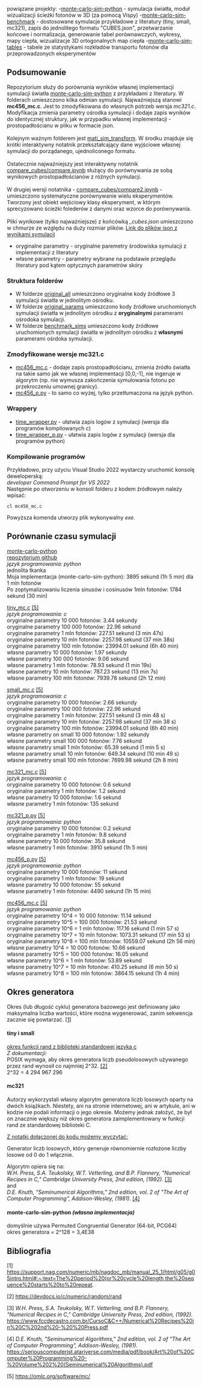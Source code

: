 powiązane projekty:
-[monte-carlo-sim-python](https://github.com/Mateuszq28/monte-carlo-sim-python) - symulacja światła, moduł wizualizacji ścieżki fotonów w 3D (za pomocą Vispy)
-[monte-carlo-sim-benchmark](https://github.com/Mateuszq28/monte-carlo-sim-benchmark) - dostosowane symulacje przykładowe z literatury (tiny, small, mc321), zapis do jednolitego formatu "CUBES.json", przetwarzanie końcowe i normalizacja, generowanie tabel porównawczych, wykresy, mapy ciepła, wizualizacje 3D ortogonalnych map ciepła
-[monte-carlo-sim-tables](https://github.com/Mateuszq28/monte-carlo-sim-tables) - tabele ze statystykami rozkładów transportu fotonów dla przeprowadzonych eksperymentów

## Podsumowanie

Repozytorium służy do porównania wyników własnej implementacji symulacji światła [monte-carlo-sim-python](https://github.com/Mateuszq28/monte-carlo-sim-python) z przykładami z literatury. W folderach umieszczono kilka odmian symulacji. Najważniejszą stanowi **mc456_mc.c**. Jest to zmodyfikowana do własnych potrzeb wersja *mc321.c*. Modyfikacja zmienia parametry ośrodka symulacji i dodaje zapis wyników do identycznej struktury, jak w przypadku własnej implementacji - prostopadłościanu w pliku w formacie json.\
\
Kolejnym ważnym folderem jest [mati_sim_transform](mati_sim_transform). W środku znajduje się krótki interaktywny notatnik przekształcający dane wyjściowe własnej symulacji do porządanego, ujednoliconego formatu.\
\
Ostatecznie najważniejszy jest interaktywny notatnik [compare_cubes/compare.ipynb](compare_cubes/compare.ipynb) służący do porównywania ze sobą wynikowych prostopadłościanów z różnych symulacji.\
\
W drugiej wersji notatnika - [compare_cubes/compare2.ipynb](compare_cubes/compare2.ipynb) - umieszczono systematyczne porównywanie wielu eksperymentów. Tworzony jest obiekt wejściowy klasy eksperyment, w którym sprecyzowano ścieżki folederów z danymi oraz wzorce do porównywania. \
\
Pliki wynikowe (tylko najważniejsze) z końcówką *_cubes.json* umieszczono w chmurze ze względu na duży rozmiar plików.
[Link do plików json z wynikami symulacji](https://1drv.ms/f/c/7871da7edeb06dcc/Ei70d6guE4lBgMsf6FgGbJsBUcYmqrgZFZZxBHvQeMgqBQ)

- oryginalne parametry - oryginalne paremetry środowiska symulacji z implementacji z literatury
- własne parametry - parametry wybrane na podstawie przeglądu literatury pod kątem optycznych parametrów skóry

### Struktura folderów

- W folderze [original_all](original_all) umieszczono oryginalne kody źródłowe 3 symulacji światła w jednolitym ośrodku.
- W folderze [original_params](original_params) umieszczono kody źródłowe uruchomionych symulacji światła w jednolitym ośrodku z **oryginalnymi** paramerami ośrodoka symulacji. 
- W folderze [benchmark_sims](benchmark_sims) umieszczono kody źródłowe uruchomionych symulacji światła w jednolitym ośrodku z **własnymi** paramerami ośrdoka symulacji.

### Zmodyfikowane wersje mc321.c
- [mc456_mc.c](benchmark_sims/mc456_mc.c) - dodaje zapis prostopadłościanu, zmienia źródło światła na takie samo jak we własnej implementacji [0,0,-1], nie ingeruje w algorytm (np. nie wymusza zakończenia symulowania fotonu po przekroczeniu umownej granicy).
- [mc456_p.py](benchmark_sims/mc456_p.py) - to samo co wyżej, tylko przetłumaczona na język python.

### Wrappery
- [time_wrapper.py](time_wrapper.py) - ułatwia zapis logów z symulacji (wersja dla programów kompilowanych c)
- [time_wrapper_p.py](time_wrapper_p.py) - ułatwia zapis logów z symulacji (wersja dla programów python)

### Kompilowanie programów

Przykładowo, przy użyciu Visual Studio 2022 wystarczy uruchomić konsolę deweloperską:\
*developer Command Prompt for VS 2022*\
Następnie po otworzeniu w konsoli folderu z kodem źródłowym należy wpisać:

```
cl mc456_mc.c
```

Powyższa komenda utworzy plik wykonywalny *exe*.

## Porównanie czasu symulacji

<ins>monte-carlo-python</ins>\
[repozytorium github](https://github.com/Mateuszq28/monte-carlo-sim-python)\
*język programowania: python*\
jednolita tkanka\
Moja implementacja (monte-carlo-sim-python): 3895 sekund (1h 5 min) dla 1 mln fotonów\
Po zoptymalizowaniu liczenia sinusów i cosinusów 1mln fotonów: 1784 sekund (30 min)

<ins>tiny_mc.c</ins>
[[5]](#5)\
*język programowania: c*\
oryginalne parametry 10 000 fotonów: 3.44 sekundy\
oryginalne parametry 100 000 fotonów: 22.96 sekund\
oryginalne parametry 1 mln fotonów: 227.51 sekund (3 min 47s)\
oryginalne parametry 10 mln fotonów: 2257.98 sekund (37 min 38s)\
oryginalne parametry 100 mln fotonów: 23994.01 sekund (6h 40 min)\
własne parametry 10 000 fotonów: 1.97 sekundy\
własne parametry 100 000 fotonów: 9.06 sekund\
własne parametry 1 mln fotonów: 78.93 sekund (1 min 19s)\
własne parametry 10 mln fotonów: 787.23 sekund (13 min 7s)\
własne parametry 100 mln fotonów: 7939.78 sekund (2h 12 min)

<ins>small_mc.c</ins>
[[5]](#5)\
*język programowania: c*\
oryginalne parametry 10 000 fotonów: 2.66 sekundy\
oryginalne parametry 100 000 fotonów: 22.96 sekund\
oryginalne parametry 1 mln fotonów: 227.51 sekund (3 min 48 s)\
oryginalne parametry 10 mln fotonów: 2257.98 sekund (37 min 38 s)\
oryginalne parametry 100 mln fotonów: 23994.01 sekund (6h 40 min)\
własne parametry on small 10 000 fotonów: 1.92 sekundy\
własne parametry small 100 000 fotonów: 7.76 sekund\
własne parametry small 1 mln fotonów: 65.39 sekund (1 min 5 s)\
własne parametry small 10 mln fotonów: 649.34 sekund (10 min 49 s)\
własne parametry small 100 mln fotonów: 7699.98 sekund (2h 8 min)

<ins>mc321_mc.c</ins>
[[5]](#5)\
*język programowania: c*\
oryginalne parametry 10 000 fotonów: 0.6 sekund\
oryginalne parametry 1 mln fotonów: 1.2 sekund\
własne parametry 10 000 fotonów: 1.6 sekund\
własne parametry 1 mln fotonów: 135 sekund

<ins>mc321_p.py</ins>
[[5]](#5)\
*język programowania: python*\
oryginalne parametry 10 000 fotonów: 0.2 sekund\
oryginalne parametry 1 mln fotonów: 9.8 sekund\
własne parametry 10 000 fotonów: 35.8 sekund\
własne parametry 1 mln fotonów: 3910 sekund (1h 5 min)

<ins>mc456_p.py</ins>
[[5]](#5)\
*język programowania: python*\
oryginalne parametry 10 000 fotonów: 11 sekund\
oryginalne parametry 1 mln fotonów: 19 sekund\
własne parametry 10 000 fotonów: 55 sekund\
własne parametry 1 mln fotonów: 4490 sekund (1h 15 min)

<ins>mc456_mc.c</ins>
[[5]](#5)\
*język programowania: python*\
oryginalne parametry 10^4 = 10 000 fotonów: 11.14 sekund\
oryginalne parametry 10^5 = 100 000 fotonów: 21.53 sekund\
oryginalne parametry 10^6 = 1 mln fotonów: 117.16 sekund (1 min 57 s)\
oryginalne parametry 10^7 = 10 mln fotonów: 1073.31 sekund (17 min 53 s)\
oryginalne parametry 10^8 = 100 mln fotonów: 10559.07 sekund (2h 56 min)\
własne parametry 10^4 = 10 000 fotonów: 10.66 sekund\
własne parametry 10^5 = 100 000 fotonów: 16.05 sekund\
własne parametry 10^6 = 1 mln fotonów: 53.89 sekund\
własne parametry 10^7 = 10 mln fotonów: 410.25 sekund (6 min 50 s)\
własne parametry 10^8 = 100 mln fotonów: 3864.15 sekund (1h 4 min)


<!--
overflow and too less digits in print e notation
<ins>mc456_mc.c</ins>
*programming language: python*
original parameters 10^4 = 10 000 photons: 8.0297 seconds
original parameters 10^5 = 100 000 photons: 7.9869 seconds
original parameters 10^6 = 1 mln photons: 9.4164 seconds
original parameters 10^7 = 10 mln photons: 12.6733 seconds
original parameters 10^8 = 100 mln photons: 36.6226 seconds
original parameters 10^9 = 1 mld photons: 290.9062 seconds (5min)
my parameters on mc456 10^4 = 10 000 photons: 10.5652 seconds
my parameters on mc456 10^5 = 100 000 photons: 23.9545 seconds
my parameters on mc456 10^6 = 1 mln photons: 151.7471 seconds
my parameters on mc456 10^7 = 10 mln photons: 1356.2483 seconds (23 min)
my parameters on mc456 10^8 = 100 mln photons: 13290.7210 seconds (3h 42 min)
-->

## Okres generatora

Okres (lub długość cyklu) generatora bazowego jest definiowany jako maksymalna liczba wartości, które można wygenerować, zanim sekwencja zacznie się powtarzać. [[1]](#1)

#### tiny i small
<ins>okres funkcji rand z biblioteki standardowej języka c</ins>\
*Z dokumentacji:*\
POSIX wymaga, aby okres generatora liczb pseudolosowych używanego przez rand wynosił co najmniej 2^32. [[2]](#2)\
2^32 = 4 294 967 296

#### mc321
Autorzy wykorzystali własny algorytm generatora liczb losowych oparty na dwóch książkach. Niestety, ani na stronie internetowej, ani w artykule, ani w kodzie nie podali informacji o jego okresie. Możemy jednak założyć, że był on znacznie większy niż okres generatora zaimplementowany w funkcji rand ze standardowej biblioteki C.

<ins>Z notatki dołączonej do kodu możemy wyczytać:</ins>

Generator liczb losowych, który generuje równomiernie rozłożone liczby losowe od 0 do 1 włącznie.

Algorytm opiera się na:\
*W.H. Press, S.A. Teukolsky, W.T. Vetterling, and B.P.
Flannery, "Numerical Recipes in C," Cambridge University
Press, 2nd edition, (1992).* [[3]](#3)\
and\
*D.E. Knuth, "Seminumerical Algorithms," 2nd edition, vol. 2
of "The Art of Computer Programming", Addison-Wesley, (1981).* [[4]](#4)

#### monte-carlo-sim-python *(własna implementacja)*
domyślnie używa Permuted Congruential Generator (64-bit, PCG64)\
okres generatora = 2^128 = 3,4E38



## Bibliografia

<a name="1"></a> [1] https://support.nag.com/numeric/mb/nagdoc_mb/manual_25_1/html/g05/g05intro.html#:~:text=The%20period%20(or%20cycle%20length,the%20sequence%20starts%20to%20repeat.

<a name="2"></a> [2] https://devdocs.io/c/numeric/random/rand

<a name="3"></a> [3] *W.H. Press, S.A. Teukolsky, W.T. Vetterling, and B.P.
Flannery, "Numerical Recipes in C," Cambridge University
Press, 2nd edition, (1992).*
https://www.fccdecastro.com.br/CursoC&C++/Numerical%20Recipes%20in%20C%202nd%20-%20%20Press.pdf

<a name="4"></a> [4] *D.E. Knuth, "Seminumerical Algorithms," 2nd edition, vol. 2
of "The Art of Computer Programming", Addison-Wesley, (1981).*
https://seriouscomputerist.atariverse.com/media/pdf/book/Art%20of%20Computer%20Programming%20-%20Volume%202%20(Seminumerical%20Algorithms).pdf

<a name="5"></a> [5] https://omlc.org/software/mc/











<!-- ENGLISH -->
<!-- 
## Time comparison

<ins>monte-carlo-python</ins>
[repo](https://github.com/Mateuszq28/monte-carlo-sim-python)
*programming language: python*
homogeneous tissue
My sim time (monte-carlo-sim-python): 3895.3408 seconds (1h 5 min) for 1 mln photons

<ins>tiny_mc.c</ins>
*programming language: c*
original parameters 10 000 photons: 1.2420 seconds
original parameters 1 mln photons: 16.6361 seconds
my parameters on tiny 10 000 photons: 1.1717 seconds
my parameters on tiny 1 mln photons: 108.9439 seconds

<ins>small_mc.c</ins>
*programming language: c*
original parameters 10 000 photons: 1.1567 seconds
original parameters 100 000 photons: 3.4751 seconds
original parameters 1 mln photons: 26.5167 seconds
my parameters on small 10 000 photons: 1.7543 seconds
my parameters on small 100 000 photons: 8.9404 seconds
my parameters on small 1 mln photons: 86.9339 seconds

<ins>mc321_mc.c</ins>
*programming language: c*
original parameters 10 000 photons: 0.6321 seconds
original parameters 1 mln photons: 1.2259 seconds
my parameters on mc321 10 000 photons: 1.5611 seconds
my parameters on mc321 1 mln photons: 134.7727 seconds

<ins>mc321_p.py</ins>
*programming language: python*
original parameters 10 000 photons: 0.2350 seconds
original parameters 1 mln photons: 9.8403 seconds
my parameters on mc321 10 000 photons: 35.7755 seconds
my parameters on mc321 1 mln photons: 3910.4484 seconds (1h 5 min)

<ins>mc456_p.py</ins>
*programming language: python*
original parameters 10 000 photons: 10.8785 seconds
original parameters 1 mln photons: 19.1455 seconds
my parameters on mc456 10 000 photons: 55.4248 seconds
my parameters on mc456 1 mln photons: 4490.3612 seconds (1h 15 min)

<ins>mc456_mc.c</ins>
*programming language: python*
original parameters 10^4 = 10 000 photons: 11.0115 seconds
original parameters 10^5 = 100 000 photons: 11.3500 seconds
original parameters 10^6 = 1 mln photons: 12.0787 seconds
original parameters 10^7 = 10 mln photons: 14.1013 seconds
original parameters 10^8 = 100 mln photons: 15.6716 seconds
original parameters 10^9 = 1 mld photons: 287.5533 seconds (5 min)
my parameters on mc456 10^4 = 10 000 photons: 12.4692 seconds
my parameters on mc456 10^5 = 100 000 photons: 38.7502 seconds
my parameters on mc456 10^6 = 1 mln photons: 162.7858 seconds (2 min 43 s)
my parameters on mc456 10^7 = 10 mln photons: 1358.7487 seconds (23 min)
my parameters on mc456 10^8 = 100 mln photons: 13275.9499 seconds (3h 42 min)
-->

<!--
overflow and too less digits in print e notation
<ins>mc456_mc.c</ins>
*programming language: python*
original parameters 10^4 = 10 000 photons: 8.0297 seconds
original parameters 10^5 = 100 000 photons: 7.9869 seconds
original parameters 10^6 = 1 mln photons: 9.4164 seconds
original parameters 10^7 = 10 mln photons: 12.6733 seconds
original parameters 10^8 = 100 mln photons: 36.6226 seconds
original parameters 10^9 = 1 mld photons: 290.9062 seconds (5min)
my parameters on mc456 10^4 = 10 000 photons: 10.5652 seconds
my parameters on mc456 10^5 = 100 000 photons: 23.9545 seconds
my parameters on mc456 10^6 = 1 mln photons: 151.7471 seconds
my parameters on mc456 10^7 = 10 mln photons: 1356.2483 seconds (23 min)
my parameters on mc456 10^8 = 100 mln photons: 13290.7210 seconds (3h 42 min)
-->

<!-- ## Generator period

The period (or cycle length) of a base generator is defined as the maximum number of values that can be generated before the sequence starts to repeat. [[1]](#1)

#### tiny and small
<ins>c stdlib rand function perioid</ins>
*From documentation:*
POSIX requires that the period of the pseudo-random number generator used by rand be at least 2^32. [[2]](#2)
2^32 = 4 294 967 296

#### mc321
The authors used their own random number generator algorithm based on two books. Unfortunately, neither on the website, nor in the paper, nor in the code did they provide information on its period. However, we can assume that it was significantly larger than the generator period implemented in the rand function from the standard C library.

<ins>From the note included in the code, we can read:</ins>

A random number generator that generates uniformly
distributed random numbers between 0 and 1 inclusive.

The algorithm is based on:
*W.H. Press, S.A. Teukolsky, W.T. Vetterling, and B.P.
Flannery, "Numerical Recipes in C," Cambridge University
Press, 2nd edition, (1992).* [[3]](#3)
and
*D.E. Knuth, "Seminumerical Algorithms," 2nd edition, vol. 2
of "The Art of Computer Programming", Addison-Wesley, (1981).* [[4]](#4)

#### monte-carlo-sim-python *(my implementation)*
by default it uses Permuted Congruential Generator (64-bit, PCG64)
generator period = 2^128 = 3,4E38



## Bibliography

<a name="1"></a>[1] https://support.nag.com/numeric/mb/nagdoc_mb/manual_25_1/html/g05/g05intro.html#:~:text=The%20period%20(or%20cycle%20length,the%20sequence%20starts%20to%20repeat.

<a name="2"></a>[2] https://devdocs.io/c/numeric/random/rand

<a name="3"></a> [3] *W.H. Press, S.A. Teukolsky, W.T. Vetterling, and B.P.
Flannery, "Numerical Recipes in C," Cambridge University
Press, 2nd edition, (1992).*
https://www.fccdecastro.com.br/CursoC&C++/Numerical%20Recipes%20in%20C%202nd%20-%20%20Press.pdf

<a name="4"></a> [4] *D.E. Knuth, "Seminumerical Algorithms," 2nd edition, vol. 2
of "The Art of Computer Programming", Addison-Wesley, (1981).*
https://seriouscomputerist.atariverse.com/media/pdf/book/Art%20of%20Computer%20Programming%20-%20Volume%202%20(Seminumerical%20Algorithms).pdf
 -->